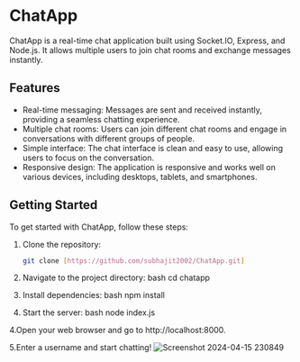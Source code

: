 # ChatApp

ChatApp is a real-time chat application built using Socket.IO, Express, and Node.js. It allows multiple users to join chat rooms and exchange messages instantly.

## Features

- Real-time messaging: Messages are sent and received instantly, providing a seamless chatting experience.
- Multiple chat rooms: Users can join different chat rooms and engage in conversations with different groups of people.
- Simple interface: The chat interface is clean and easy to use, allowing users to focus on the conversation.
- Responsive design: The application is responsive and works well on various devices, including desktops, tablets, and smartphones.

## Getting Started

To get started with ChatApp, follow these steps:

1. Clone the repository:

   ```bash
   git clone [https://github.com/subhajit2002/ChatApp.git]
1. Navigate to the project directory:
bash
cd chatapp

2. Install dependencies:
bash
npm install

3. Start the server:
bash
node index.js

4.Open your web browser and go to http://localhost:8000.

5.Enter a username and start chatting!
![Screenshot 2024-04-15 230849](https://github.com/subhajit2002/ChatApp/assets/113613387/91f146a5-bde0-4cca-894b-8a4268531ddc)
